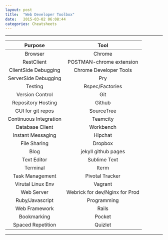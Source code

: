 ```yaml
---
layout: post
title:  "Web Developer Toolbox"
date:   2015-03-02 06:08:44
categories: Cheatsheets
---
```

----------------------------------------------------------
| Purpose               | Tool                           |
| :--------------------:| :-----------------------------:|  
| Browser               | Chrome                         |
| RestClient            | POSTMAN-chrome extension       |
| ClientSide Debugging  | Chrome Developer Tools         |
| ServerSide Debugging  | Pry                            |
| Testing               | Rspec/Factories                |
| Version Control       | Git                            |
| Repository Hosting    | Github                         |
| GUI for git repos     | SourceTree                     |
| Continuous Integration| Teamcity                       |
| Database Client       | Workbench                      |
| Instant Messaging     | Hipchat                        |
| File Sharing          | Dropbox                        |
| Blog                  | jekyll github pages            |
| Text Editor           | Sublime Text                   |
| Terminal              | Iterm                          |
| Task Management       | Pivotal Tracker                |
| Virutal Linux Env     | Vagrant                        |
| Web Server            | Webrick for dev/Nginx for Prod |
| Ruby/Javascript       | Programming                    |
| Web Framework         | Rails                          |
| Bookmarking           | Pocket                         |
| Spaced Repetition     | Quizlet                        |
----------------------------------------------------------
